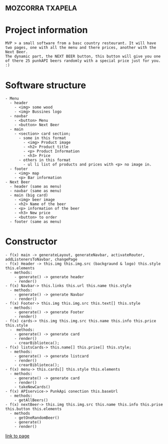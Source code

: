 ## MOZCORRA TXAPELA

# Project information
    MVP > a small software from a basc country resteurant. It will have two pages, one with all the menu and there prices, another with the Next Beer. 
    The dynamic part, the NEXT BEER button, this button will give you one of there 25 punkAPI beers randomly with a special price just for you. :) 

# Software structure
    - Menu
      - header 
        - <img> some wood
        - <img> Bussines logo
      - navbar
        - <button> Menu
        - <button> Next Beer
      - main
        - <section> card section;
          - some in this format 
            - <img> Product image 
            - <h2> Product title
            - <p> Product Information
            - <h3> Price
          - others in this format
            - ul li list of products and prices with <p> no image in.
      - footer
        - <img> map
        - <p> Bar information
    - Next Beer
      - header (same as menu)
      - navbar (same as menu)
      - main (big card)
        - <img> beer image
        - <h2> Name of the beer
        - <p> information of the beer
        - <h3> New price
        - <button> to order
      - footer (same as menu)
  
# Constructor 
    - f(x) main -> generateLayout, generateNavbar, activateRouter, addListenersToNavbar, changePage
    - f(x) Header -> this.img this.img.src (backgraund & logo) this.style this.elements
      - methods:
        - generate() -> generate header
        - render()
    - f(x) Navbar-> this.links this.url this.name this.style
      - methods:
        - generate() -> generate Navbar
        - render()
    - f(x) Footer-> this.img this.img.src this.text[] this.style
      - methods:
        - generate() -> generate Footer
        - render()
    - f(x) cards-> this.img this.img.src this.name this.info this.price this.style
      -  methods:
        - generate() -> generate card
        - render()
        - crearBiblioteca();
    - f(x) listsCards-> this.name[] this.prise[] this.style;
      - methods:
        - generate() -> generate listcard
        - render()
        - crearBiblioteca();
    - f(x) menu-> this.cards[] this.style this.elements
      - methods:
        - generate() -> generate card
        - render()
        - takeNewCards()
    - f(x) APIservice-> PunkApi conection this.baseUrl
      - methods:
        - getAllBeers()
    - f(x) nextBeer-> this.img this.img.src this.name this.info this.prise this.button this.elements
      - methods
        - getOneRandomBeer()
        - generate()
        - render()



[link to page](https://polribas.github.io/Txapela-restaurant-NextBeer-Softwear/#0)